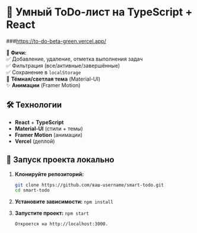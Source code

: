 # 🚀 Умный ToDo-лист на TypeScript + React   

###https://to-do-beta-green.vercel.app/

**🔹 Фичи:**  
✅ Добавление, удаление, отметка выполнения задач  
✅ Фильтрация (все/активные/завершённые)  
✅ Сохранение в `localStorage`  
🎨 **Тёмная/светлая тема** (Material-UI)  
✨ **Анимации** (Framer Motion)  

## 🛠️ Технологии  
- **React** + **TypeScript**  
- **Material-UI** (стили + темы)  
- **Framer Motion** (анимации)  
- **Vercel** (деплой)  

## 🚀 Запуск проекта локально  

1. **Клонируйте репозиторий:**  
   ```bash
   git clone https://github.com/ваш-username/smart-todo.git
   cd smart-todo
   ```

2. **Установите зависимости:**
    ```npm install```

3. **Запустите проект:**
    ```npm start```
    
    ```Откроется на http://localhost:3000.```
